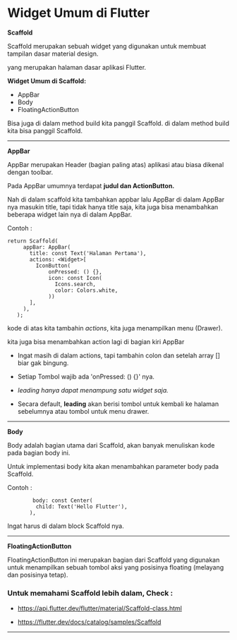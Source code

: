 # Widget Umum di Flutter

**Scaffold**

Scaffold merupakan sebuah widget yang digunakan untuk membuat tampilan dasar material design.

yang merupakan halaman dasar aplikasi Flutter.

**Widget Umum di Scaffold:**
- AppBar
- Body
- FloatingActionButton

Bisa juga di dalam method build kita panggil Scaffold.
di dalam method build kita bisa panggil Scaffold.

---

**AppBar**

 AppBar merupakan Header (bagian paling atas) aplikasi atau biasa dikenal dengan toolbar.

 Pada AppBar umumnya terdapat **judul dan ActionButton.**

Nah di dalam scaffold kita tambahkan appbar lalu AppBar di dalam AppBar nya masukin title, tapi tidak hanya title saja, kita juga bisa menambahkan beberapa widget lain nya di dalam AppBar.

Contoh :

 ```
return Scaffold(
      appBar: AppBar(
        title: const Text('Halaman Pertama'),
        actions: <Widget>[
          IconButton(
              onPressed: () {},
              icon: const Icon(
                Icons.search,
                color: Colors.white,
              ))
        ],
      ),
    );
 ```

 kode di atas kita tambahin *actions*, kita juga menampilkan menu (Drawer).

 kita juga bisa menambahkan action lagi di bagian kiri AppBar

 * Ingat masih di dalam actions, tapi tambahin colon dan setelah array [] biar gak bingung.


 - Setiap Tombol wajib ada 'onPressed: () {}' nya.

 * *leading hanya dapat menampung satu widget saja.*

 - Secara default, **leading** akan berisi tombol untuk kembali ke halaman sebelumnya atau tombol untuk menu drawer.

 ---

 **Body**

 Body adalah bagian utama dari Scaffold, akan banyak menuliskan kode pada bagian body ini.

 Untuk implementasi body kita akan menambahkan parameter body pada Scaffold.

 Contoh :

 ```
         body: const Center(
          child: Text('Hello Flutter'),
        ),
 ```

 Ingat harus di dalam block Scaffold nya.

 ---

 **FloatingActionButton**

 FloatingActionButton ini merupakan bagian dari Scaffold yang digunakan untuk menampilkan sebuah tombol aksi yang posisinya floating (melayang dan posisinya tetap).

 ### Untuk memahami Scaffold lebih dalam, Check :
 
 * https://api.flutter.dev/flutter/material/Scaffold-class.html

* https://flutter.dev/docs/catalog/samples/Scaffold

---

